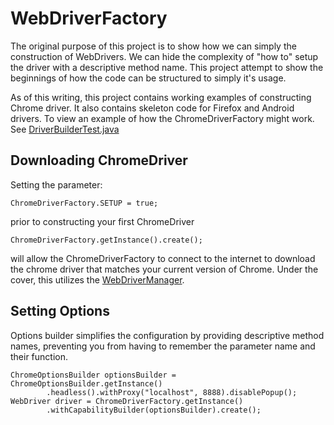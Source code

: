 # WebDriverFactory
The original purpose of this project is to show how we can simply the construction of WebDrivers.  We can hide the
complexity of "how to" setup the driver with a descriptive method name.  This project attempt to show the beginnings of
how the code can be structured to simply it's usage.

As of this writing, this project contains working examples of constructing Chrome driver.  It also contains skeleton
code for Firefox and Android drivers.  To view an example of how the ChromeDriverFactory might work.  See
[DriverBuilderTest.java](https://github.com/mandutree/WebDriverFactory/blob/master/src/test/java/com/appium/driver/DriverBuilderTest.java)

## Downloading ChromeDriver
Setting the parameter:

    ChromeDriverFactory.SETUP = true;

prior to constructing your first ChromeDriver

    ChromeDriverFactory.getInstance().create();

will allow the ChromeDriverFactory to connect to the internet to download the chrome driver that matches your current
version of Chrome.  Under the cover, this utilizes the [WebDriverManager](https://github.com/bonigarcia/webdrivermanager).

## Setting Options
Options builder simplifies the configuration by providing descriptive method names, preventing you from having to
remember the parameter name and their function.

    ChromeOptionsBuilder optionsBuilder = ChromeOptionsBuilder.getInstance()
            .headless().withProxy("localhost", 8888).disablePopup();
    WebDriver driver = ChromeDriverFactory.getInstance()
            .withCapabilityBuilder(optionsBuilder).create();